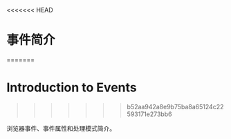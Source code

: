 <<<<<<< HEAD
# 事件简介
=======
# Introduction to Events
>>>>>>> b52aa942a8e9b75ba8a65124c22593171e273bb6

浏览器事件、事件属性和处理模式简介。
